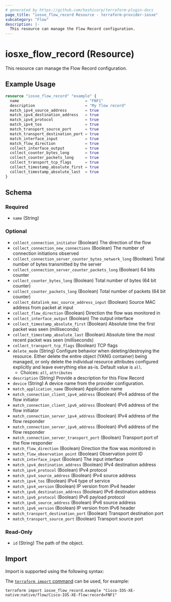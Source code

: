 ```yaml
---
# generated by https://github.com/hashicorp/terraform-plugin-docs
page_title: "iosxe_flow_record Resource - terraform-provider-iosxe"
subcategory: "Flow"
description: |-
  This resource can manage the Flow Record configuration.
---
```


# iosxe_flow_record (Resource)

This resource can manage the Flow Record configuration.

## Example Usage

```terraform
resource "iosxe_flow_record" "example" {
  name                             = "FNF1"
  description                      = "My flow record"
  match_ipv4_source_address        = true
  match_ipv4_destination_address   = true
  match_ipv4_protocol              = true
  match_ipv4_tos                   = true
  match_transport_source_port      = true
  match_transport_destination_port = true
  match_interface_input            = true
  match_flow_direction             = true
  collect_interface_output         = true
  collect_counter_bytes_long       = true
  collect_counter_packets_long     = true
  collect_transport_tcp_flags      = true
  collect_timestamp_absolute_first = true
  collect_timestamp_absolute_last  = true
}
```

<!-- schema generated by tfplugindocs -->
## Schema

### Required

- `name` (String)

### Optional

- `collect_connection_initiator` (Boolean) The direction of the flow
- `collect_connection_new_connections` (Boolean) The number of connection initiations observed
- `collect_connection_server_counter_bytes_network_long` (Boolean) Total number of bytes transmitted by the server
- `collect_connection_server_counter_packets_long` (Boolean) 64 bits counter
- `collect_counter_bytes_long` (Boolean) Total number of bytes (64 bit counter)
- `collect_counter_packets_long` (Boolean) Total number of packets (64 bit counter)
- `collect_datalink_mac_source_address_input` (Boolean) Source MAC address from packet at input
- `collect_flow_direction` (Boolean) Direction the flow was monitored in
- `collect_interface_output` (Boolean) The output interface
- `collect_timestamp_absolute_first` (Boolean) Absolute time the first packet was seen (milliseconds)
- `collect_timestamp_absolute_last` (Boolean) Absolute time the most recent packet was seen (milliseconds)
- `collect_transport_tcp_flags` (Boolean) TCP flags
- `delete_mode` (String) Configure behavior when deleting/destroying the resource. Either delete the entire object (YANG container) being managed, or only delete the individual resource attributes configured explicitly and leave everything else as-is. Default value is `all`.
  - Choices: `all`, `attributes`
- `description` (String) Provide a description for this Flow Record
- `device` (String) A device name from the provider configuration.
- `match_application_name` (Boolean) Application name
- `match_connection_client_ipv4_address` (Boolean) IPv4 address of the flow initiator
- `match_connection_client_ipv6_address` (Boolean) IPv6 address of the flow initiator
- `match_connection_server_ipv4_address` (Boolean) IPv4 address of the flow responder
- `match_connection_server_ipv6_address` (Boolean) IPv6 address of the flow responder
- `match_connection_server_transport_port` (Boolean) Transport port of the flow responder
- `match_flow_direction` (Boolean) Direction the flow was monitored in
- `match_flow_observation_point` (Boolean) Observation point ID
- `match_interface_input` (Boolean) The input interface
- `match_ipv4_destination_address` (Boolean) IPv4 destination address
- `match_ipv4_protocol` (Boolean) IPv4 protocol
- `match_ipv4_source_address` (Boolean) IPv4 source address
- `match_ipv4_tos` (Boolean) IPv4 type of service
- `match_ipv4_version` (Boolean) IP version from IPv4 header
- `match_ipv6_destination_address` (Boolean) IPv6 destination address
- `match_ipv6_protocol` (Boolean) IPv6 payload protocol
- `match_ipv6_source_address` (Boolean) IPv6 source address
- `match_ipv6_version` (Boolean) IP version from IPv6 header
- `match_transport_destination_port` (Boolean) Transport destination port
- `match_transport_source_port` (Boolean) Transport source port

### Read-Only

- `id` (String) The path of the object.

## Import

Import is supported using the following syntax:

The [`terraform import` command](https://developer.hashicorp.com/terraform/cli/commands/import) can be used, for example:

```shell
terraform import iosxe_flow_record.example "Cisco-IOS-XE-native:native/flow/Cisco-IOS-XE-flow:record=FNF1"
```
